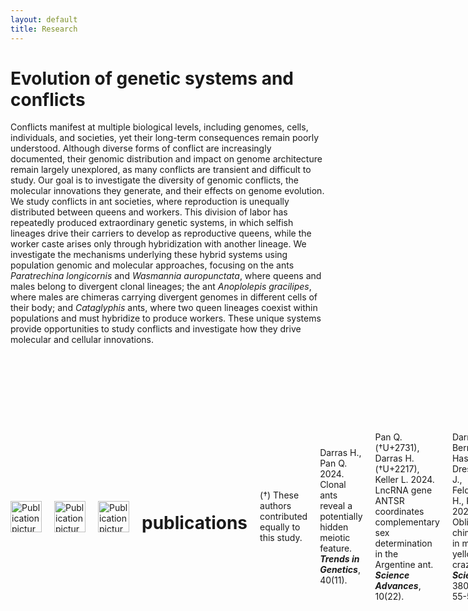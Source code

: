 ```yaml
---
layout: default
title: Research
---
```


# Evolution of genetic systems and conflicts

Conflicts manifest at multiple biological levels, including genomes, cells, individuals, and societies, yet their long-term consequences remain poorly understood. Although diverse forms of conflict are increasingly documented, their genomic distribution and impact on genome architecture remain largely unexplored, as many conflicts are transient and difficult to study. Our goal is to investigate the diversity of genomic conflicts, the molecular innovations they generate, and their effects on genome evolution. We study conflicts in ant societies, where reproduction is unequally distributed between queens and workers. This division of labor has repeatedly produced extraordinary genetic systems, in which selfish lineages drive their carriers to develop as reproductive queens, while the worker caste arises only through hybridization with another lineage. We investigate the mechanisms underlying these hybrid systems using population genomic and molecular approaches, focusing on the ants *Paratrechina longicornis* and *Wasmannia auropunctata*, where queens and males belong to divergent clonal lineages; the ant *Anoplolepis gracilipes*, where males are chimeras carrying divergent genomes in different cells of their body; and *Cataglyphis* ants, where two queen lineages coexist within populations and must hybridize to produce workers. These unique systems provide  opportunities to study conflicts and investigate how they drive molecular and cellular innovations.

<div style="display:flex; gap:20px; align-items:center;">
  <img src="{{ '/assets/images/6962841056_04bd7b4b6f_c.jpg' | relative_url }}" alt="Publication picture" style="height:50px;">
  <img src="{{ '/assets/images/14831812109_248e71f584_c.jpg' | relative_url }}" alt="Publication picture" style="height:50px;">
  <img src="{{ '/assets/images/7294863010_93d13923bb_c.jpg' | relative_url }}" alt="Publication picture" style="height:50px;">

# publications
(†) These authors contributed equally to this study.

Darras H., Pan Q. 2024. Clonal ants reveal a potentially hidden meiotic feature. **_Trends in Genetics_**, 40(11).  

Pan Q. (†U+2731), Darras H. (†U+2217), Keller L. 2024. LncRNA gene ANTSR coordinates complementary sex determination in the Argentine ant. **_Science Advances_**, 10(22).  

Darras H., Berney C., Hasin S., Drescher J., Feldhaar H., Keller L. 2023. Obligate chimerism in male yellow crazy ants. **_Science_**, 380(6640): 55-58.  

Tseng S.-P. (†), Darras H. (†), Hsu P.-W., Yoshimura T., Lee C.-Y., Wetterer J.K., Keller L., Yang C.C.S. 2022. Genetic analysis reveals the putative native range and widespread double-clonal reproduction in the invasive *longhorn crazy ant*. **_Molecular Ecology_**, 32(5).  

Darras H., de Souza Araujo N., Baudry L., Guiglielmoni N., Lorite P., Marbouty M., Rodriguez F., Arkhipova I., Koszul R., Flot J.F., Aron S. 2022. Chromosome-level genome assembly and annotation of two lineages of the ant *Cataglyphis hispanica*: stepping stones towards genomic studies of hybridogenesis and thermal adaptation in desert ants. **_PCI Genomics_**, 2(e40).  

Bujan J., Charavel E., Bates O.K., Gippet J.M.W., Darras H., Lebas C., Bertelsmeier C. 2021. Increased acclimation ability accompanies a thermal niche shift of a recent invasion. **_Journal of Animal Ecology_**, 90(2): 483-491.  

Pan Q., Feron R., Jouanno E., Darras H., Herpin A., Koop B., Rondeau E., Goetz F.W., Larson W.A., Bernatchez L., *et al.* 2021. The rise and fall of the ancient northern pike master sex determining gene. **_eLife_**, 10: e62858.  

Kuhn A. (†), Darras H. (†), Paknia O., Aron S. 2020. Repeated evolution of queen parthenogenesis and social hybridogenesis in *Cataglyphis* desert ants. **_Molecular Ecology_**, 29(3): 549-564.  

Tseng S.-P., Darras H., Lee C.-Y., Yoshimura T., Keller L., Yang C.C.S. 2019. Isolation and characterization of novel microsatellite markers for a globally distributed invasive ant *Paratrechina longicornis* (Hymenoptera: Formicidae). **_European Journal of Entomology_**, 116: 253-257.  

Darras H., Kuhn A., Aron S. 2019. Evolution of hybridogenetic lineages in *Cataglyphis* ants. **_Molecular Ecology_**, 28(12): 3073-3088.  

Kuhn A. (†), Darras H. (†), Aron S. 2018. Phenotypic plasticity in an ant with strong caste-genotype association. **_Biology Letters_**, 14(1): 20170705.  

Kuhn A., Bauman D., Darras H., Aron S. 2017. Sex-biased dispersal creates spatial genetic structure in a parthenogenetic ant with a dependent-lineage reproductive system. **_Heredity_**, 119(4): 207-213.  

Norman V. (†), Darras H. (†), Tranter C., Aron S., Hughes W.O.H. 2016. Cryptic lineages hybridize for worker production in the harvester ant *Messor barbarus*. **_Biology Letters_**, 12(11): 20160542.  

Darras H., Aron S. 2015. Introgression of mitochondrial DNA among lineages in a hybridogenetic ant. **_Biology Letters_**, 11(2): 20140971.  

Darras H., Kuhn A., Aron S. 2014. Genetic determination of female castes in a hybridogenetic desert ant. **_Journal of Evolutionary Biology_**, 27(10): 2265-2271.  

Darras H., Leniaud L., Aron S. 2013. Large-scale distribution of hybridogenetic lineages in a Spanish desert ant. **_Proceedings of the Royal Society B_**, 281(1774): 20132396.  

Eyer P.A., Leniaud L., Darras H., Aron S. 2013. Hybridogenesis through thelytokous parthenogenesis in two *Cataglyphis* desert ants. **_Molecular Ecology_**, 22(4): 947-955.  

Leniaud L. (†), Darras H. (†), Boulay R., Aron S. 2012. Social Hybridogenesis in the Clonal Ant *Cataglyphis hispanica*. **_Current Biology_**, 22(13): 1188-1193.  

<div style="display:flex; gap:20px; align-items:center;">
  <img src="{{ '/assets/images/CB.jpg' | relative_url }}" alt="Publication picture" style="height:50px;">
  <img src="{{ '/assets/images/MEC.jpg' | relative_url }}" alt="Publication picture" style="height:50px;">
</div>

